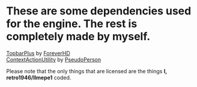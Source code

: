# These are some dependencies used for the engine. The rest is completely made by myself.
[TopbarPlus](https://devforum.roblox.com/t/topbarplus-v291-construct-intuitive-topbar-icons-customise-them-with-themes-dropdowns-captions-labels-and-much-more/1017485) by [ForeverHD](https://devforum.roblox.com/u/foreverhd/summary)<br>
[ContextActionUtility](https://devforum.roblox.com/t/easy-mobile-buttons-contextactionutility/804219) by [PseudoPerson](https://devforum.roblox.com/u/pseudoperson/summary)

Please note that the only things that are licensed are the things **I, retro1946/llmepe1** coded.
